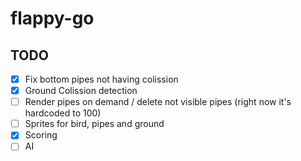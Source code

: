 # flappy-go

## TODO

- [x] Fix bottom pipes not having colission
- [x] Ground Colission detection
- [ ] Render pipes on demand / delete not visible pipes (right now it's hardcoded to 100)
- [ ] Sprites for bird, pipes and ground
- [x] Scoring
- [ ] AI
